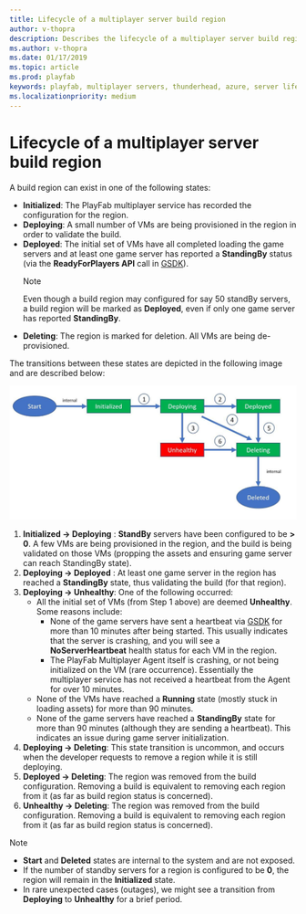 ```yaml
---
title: Lifecycle of a multiplayer server build region
author: v-thopra
description: Describes the lifecycle of a multiplayer server build region.
ms.author: v-thopra
ms.date: 01/17/2019
ms.topic: article
ms.prod: playfab
keywords: playfab, multiplayer servers, thunderhead, azure, server lifecycle, regions
ms.localizationpriority: medium
---
```


# Lifecycle of a multiplayer server build region

A build region can exist in one of the following states:

- **Initialized**: The PlayFab multiplayer service has recorded the configuration for the region.
- **Deploying**: A small number of VMs are being provisioned in the region in order to validate the build.
- **Deployed**: The initial set of VMs have all completed loading the game servers and at least one game server has reported a **StandingBy** status (via the **ReadyForPlayers API** call in [GSDK](integrating-game-servers-with-gsdk.md)).
  > [!NOTE]
  > Even though a build region may configured for say 50 standBy servers, a build region will be marked as **Deployed**, even if only one game server has reported **StandingBy**.  
- **Deleting**: The region is marked for deletion. All VMs are being de-provisioned.

The transitions between these states are depicted in the following image and are described below:

![Multiplayer - Build Region Status](media/tutorials/multiplayer-build-region-status.jpg)

1. **Initialized -> Deploying** : **StandBy** servers have been configured to be **> 0**. A few VMs are being provisioned in the region, and the build is being validated on those VMs (propping the assets and ensuring game server can reach StandingBy state).
2. **Deploying -> Deployed** : At least one game server in the region has reached a **StandingBy** state, thus validating the build (for that region).
3. **Deploying -> Unhealthy**: One of the following occurred:
   - All the initial set of VMs (from Step 1 above) are deemed **Unhealthy**. Some reasons include:  
      - None of the game servers have sent a heartbeat via [GSDK](integrating-game-servers-with-gsdk.md) for more than 10 minutes after being started. This usually indicates that the server is crashing, and you will see a **NoServerHeartbeat** health status for each VM in the region.
      - The PlayFab Multiplayer Agent itself is crashing, or not being initialized on the VM (rare occurrence). Essentially the multiplayer service has not received a heartbeat from the Agent for over 10 minutes.
   - None of the VMs have reached a **Running** state (mostly stuck in loading assets) for more than 90 minutes.
   - None of the game servers have reached a **StandingBy** state for more than 90 minutes (although they are sending a heartbeat). This indicates an issue during game server initialization.
4. **Deploying -> Deleting**: This state transition is uncommon, and occurs when the developer requests to remove a region while it is still deploying.
5. **Deployed -> Deleting**: The region was removed from the build configuration. Removing a build is equivalent to removing each region from it (as far as build region status is concerned).
6. **Unhealthy -> Deleting**: The region was removed from the build configuration. Removing a build is equivalent to removing each region from it (as far as build region status is concerned).

> [!NOTE]
>
> - **Start** and **Deleted** states are internal to the system and are not exposed.
> - If the number of standby servers for a region is configured to be **0**, the region will remain in the **Initialized** state.
> - In rare unexpected cases (outages), we might see a transition from **Deploying** to **Unhealthy** for a brief period.
